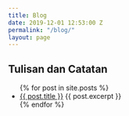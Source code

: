 ```yaml
---
title: Blog
date: 2019-12-01 12:53:00 Z
permalink: "/blog/"
layout: page
---
```


## Tulisan dan Catatan

<ul>
  {% for post in site.posts %}
    <li>
      <a href="{{ post.url }}">{{ post.title }}</a>
      {{ post.excerpt }}
    </li>
  {% endfor %}
</ul>